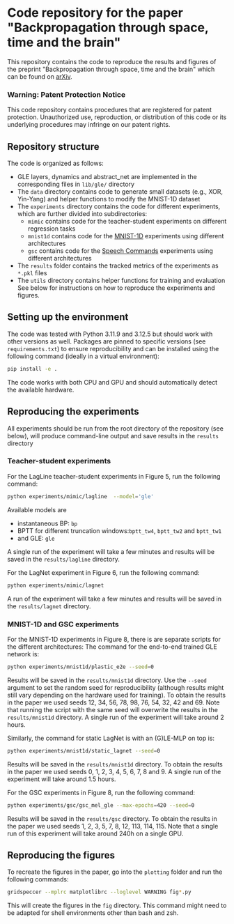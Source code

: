 # Code repository for the paper "Backpropagation through space, time and the brain"
This repository contains the code to reproduce the results and figures of the preprint "Backpropagation through space, time and the brain" which can be found on [arXiv](https://arxiv.org/abs/2403.16933).

### Warning: Patent Protection Notice
This code repository contains procedures that are registered for patent protection. Unauthorized use, reproduction, or distribution of this code or its underlying procedures may infringe on our patent rights.

## Repository structure
The code is organized as follows:
- GLE layers, dynamics and abstract_net are implemented in the corresponding files in `lib/gle/` directory
- The `data` directory contains code to generate small datasets (e.g., XOR, Yin-Yang) and helper functions to modify the MNIST-1D dataset
- The `experiments` directory contains the code for different experiments, which are further divided into subdirectories:
  - `mimic` contains code for the teacher-student experiments on different regression tasks 
  - `mnist1d` contains code for the [MNIST-1D](https://github.com/greydanus/mnist1d) experiments using different architectures
  - `gsc` contains code for the [Speech Commands](https://arxiv.org/abs/1804.03209) experiments using different architectures
- The `results` folder contains the tracked metrics of the experiments as `*.pkl` files
- The `utils` directory contains helper functions for training and evaluation
See below for instructions on how to reproduce the experiments and figures.

## Setting up the environment
The code was tested with Python 3.11.9 and 3.12.5 but should work with other versions as well.
Packages are pinned to specific versions (see `requirements.txt`) to ensure reproducibility and can be installed using the following command (ideally in a virtual environment):
```bash
pip install -e .
```
The code works with both CPU and GPU and should automatically detect the available hardware.
## Reproducing the experiments
All experiments should be run from the root directory of the repository (see below), will produce command-line output and save results in the `results` directory

### Teacher-student experiments
For the LagLine teacher-student experiments in Figure 5, run the following command:
```bash
python experiments/mimic/lagline  --model='gle'
```
Available models are
- instantaneous BP: `bp`
- BPTT for different truncation windows:`bptt_tw4`, `bptt_tw2` and `bptt_tw1`
- and GLE: `gle`

A single run of the experiment will take a few minutes and results will be saved in the `results/lagline` directory.

For the LagNet experiment in Figure 6, run the following command:
```bash
python experiments/mimic/lagnet
```
A run of the experiment will take a few minutes and results will be saved in the `results/lagnet` directory.

### MNIST-1D and GSC experiments
For the MNIST-1D experiments in Figure 8, there is are separate scripts for the different architectures:
The command for the end-to-end trained GLE network is:
```bash
python experiments/mnist1d/plastic_e2e --seed=0
```
Results will be saved in the `results/mnist1d` directory.
Use the `--seed` argument to set the random seed for reproducibility (although results might still vary depending on the hardware used for training).
To obtain the results in the paper we used seeds 12, 34, 56, 78, 98, 76, 54, 32, 42 and 69.
Note that running the script with the same seed will overwrite the results in the `results/mnist1d` directory.
A single run of the experiment will take around 2 hours.

Similarly, the command for static LagNet is with an (G)LE-MLP on top is:
```bash
python experiments/mnist1d/static_lagnet --seed=0
```
Results will be saved in the `results/mnist1d` directory.
To obtain the results in the paper we used seeds 0, 1, 2, 3, 4, 5, 6, 7, 8 and 9.
A single run of the experiment will take around 1.5 hours.

For the GSC experiments in Figure 8, run the following command:
```bash
python experiments/gsc/gsc_mel_gle --max-epochs=420 --seed=0
```
Results will be saved in the `results/gsc` directory.
To obtain the results in the paper we used seeds 1, 2, 3, 5, 7, 8, 12, 113, 114, 115.
Note that a single run of this experiment will take around 240h on a single GPU.

## Reproducing the figures
To recreate the figures in the paper, go into the ```plotting``` folder and run the following commands:
```bash
gridspeccer --mplrc matplotlibrc --loglevel WARNING fig*.py
```
This will create the figures in the `fig` directory.
This command might need to be adapted for shell environments other than bash and zsh.
